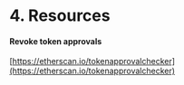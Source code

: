 # 4. Resources

#### Revoke token approvals

[https://etherscan.io/tokenapprovalchecker](https://etherscan.io/tokenapprovalchecker)

